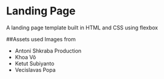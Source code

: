 # Landing Page
A landing page template built in HTML and CSS using flexbox

##Assets used
Images from
- Antoni Shkraba Production
- Khoa Võ
- Ketut Subiyanto
- Vecislavas Popa

